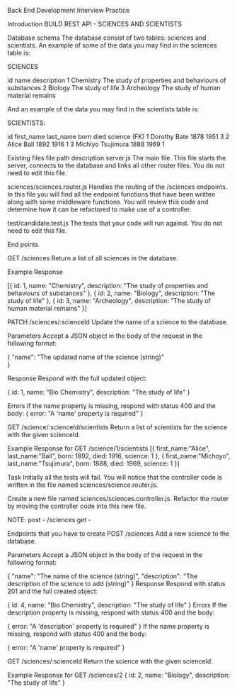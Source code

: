Back End Development Interview Practice

Introduction
BUILD REST API - SCIENCES AND SCIENTISTS

Database schema
The database consist of two tables: sciences and scientists. An example of some of the data you may find in the sciences table is:

SCIENCES

id name description
1 Chemistry The study of properties and behaviours of substances
2 Biology The study of life
3 Archeology The study of human material remains

And an example of the data you may find in the scientists table is:

SCIENTISTS:

id first_name last_name born died science (FK)
1 Dorothy Bate 1878 1951 3
2 Alice Ball 1892 1916 1
3 Michiyo Tsujimura 1888 1969 1

Existing files
file path description
server.js The main file. This file starts the server, connects to the database and links all other router files. You do not need to edit this file.

sciences/sciences.router.js Handles the routing of the /sciences endpoints. In this file you will find all the endpoint functions that have been written along with some middleware functions. You will review this code and determine how it can be refactored to make use of a controller.

test/candidate.test.js The tests that your code will run against. You do not need to edit this file.

End points

GET /sciences
Return a list of all sciences in the database.

Example Response

[{
id: 1,
name: "Chemistry",
description: "The study of properties and behaviours of substances"
}, {
id: 2,
name: "Biology",
description: "The study of life"
},
{
id: 3,
name: "Archeology",
description: "The study of human material remains"
}]

PATCH /sciences/:scienceId
Update the name of a science to the database.

Parameters
Accept a JSON object in the body of the request in the following format:

{
"name": "The updated name of the science (string)"  
}

Response
Respond with the full updated object:

{
id: 1,
name: "Bio Chemistry",
description: "The study of life"
}

Errors
If the name property is missing, respond with status 400 and the body:
{
error: "A 'name' property is required"
}

GET /science/:scienceId/scientists
Return a list of scientists for the science with the given scienceId.

Example Response for GET /science/1/scientists
[{
first_name:"Alice",
last_name:"Ball",
born: 1892,
died: 1916,
science: 1
},
{
first_name:"Michoyo",
last_name:"Tsujimura",
born: 1888,
died: 1969,
science: 1
}]

Task
Initially all the tests will fail. You will notice that the controller code is written in the file named sciences/science.router.js.

Create a new file named sciences/sciences.controller.js. Refactor the router by moving the controller code into this new file.

NOTE:
post - /sciences
get -

Endpoints that you have to create
POST /sciences
Add a new science to the database.

Parameters
Accept a JSON object in the body of the request in the following format:

{
"name": "The name of the science (string)",
"description": "The description of the science to add (string)"
}
Response
Respond with status 201 and the full created object:

{
id: 4,
name: "Bio Chemistry",
description: "The study of life"
}
Errors
If the description property is missing, respond with status 400 and the body:

{
error: "A 'description' property is required"
}
If the name property is missing, respond with status 400 and the body:

{
error: "A 'name' property is required"
}

GET /sciences/:scienceId
Return the science with the given scienceId.

Example Response for GET /sciences/2
{
id: 2,
name: "Biology",
description: "The study of life"
}
